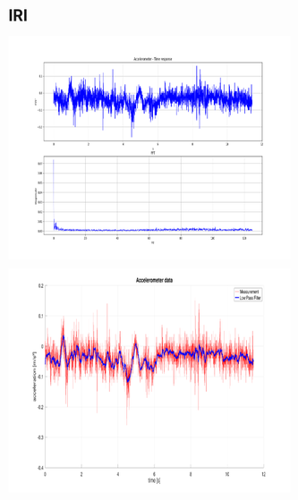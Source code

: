 # IRI

<p align="center">
<img src="fft/fft_accel.png" width="600" height="400">
</p>
<p align="center">
<img src="low_pass_filter/lpf.png" width="600" height="400">
</p>



